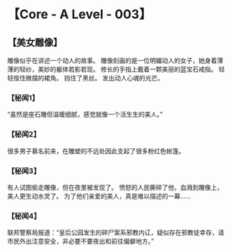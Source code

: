 # 【Core - A Level - 003】
## 【美女雕像】
雕像似乎在讲述一个动人的故事。
雕像刻画的是一位明媚动人的女子，她身着薄薄的轻纱，美妙的躯体若影若现。
修长的手指上戴着一颗美丽的蓝宝石戒指。
轻轻按住微摆的裙角。
挡住了黑丝。
发出动人心魂的光芒。
### 【秘闻1】
“虽然是座石雕但温暖细腻，感觉就像一个活生生的美人。”
### 【秘闻2】
很多男子慕名前来，在雕塑的不远处因此支起了很多粉红色帐篷。
### 【秘闻3】
有人试图偷走雕像，但在夜里被发现了。
愤怒的人民撕碎了他，血溅到雕像上，美人更生动水灵了。
为了他们亲爱的美人，真是难以描述的一幕......
### 【秘闻4】
联邦警察局报道：“皇后公园发生的碎尸案系邪教内讧，疑似存在邪教徒幸存，请市民外出注意安全，非必要不要夜出和前往偏僻地方。”
